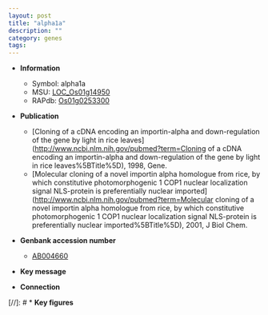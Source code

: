 ```yaml
---
layout: post
title: "alpha1a"
description: ""
category: genes
tags: 
---
```


* **Information**  
    + Symbol: alpha1a  
    + MSU: [LOC_Os01g14950](http://rice.uga.edu/cgi-bin/ORF_infopage.cgi?orf=LOC_Os01g14950)  
    + RAPdb: [Os01g0253300](http://rapdb.dna.affrc.go.jp/viewer/gbrowse_details/irgsp1?name=Os01g0253300)  

* **Publication**  
    + [Cloning of a cDNA encoding an importin-alpha and down-regulation of the gene by light in rice leaves](http://www.ncbi.nlm.nih.gov/pubmed?term=Cloning of a cDNA encoding an importin-alpha and down-regulation of the gene by light in rice leaves%5BTitle%5D), 1998, Gene.
    + [Molecular cloning of a novel importin alpha homologue from rice, by which constitutive photomorphogenic 1 COP1 nuclear localization signal NLS-protein is preferentially nuclear imported](http://www.ncbi.nlm.nih.gov/pubmed?term=Molecular cloning of a novel importin alpha homologue from rice, by which constitutive photomorphogenic 1 COP1 nuclear localization signal NLS-protein is preferentially nuclear imported%5BTitle%5D), 2001, J Biol Chem.

* **Genbank accession number**  
    + [AB004660](http://www.ncbi.nlm.nih.gov/nuccore/AB004660)

* **Key message**  

* **Connection**  

[//]: # * **Key figures**  


